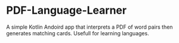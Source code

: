 # PDF-Language-Learner
A simple Kotlin Andoird app that interprets a PDF of word pairs then generates matching cards. Usefull for learning languages. 

